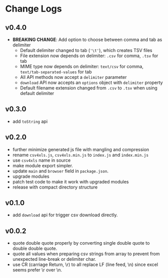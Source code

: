 # Change Logs

## v0.4.0

 - **BREAKING CHANGE**: Add option to choose between comma and tab as delimiter
   - Default delimiter changed to tab (`'\t'`), which creates TSV files
   - File extension now depends on delimiter: `.csv` for comma, `.tsv` for tab
   - MIME type now depends on delimiter: `text/csv` for comma, `text/tab-separated-values` for tab
   - All API methods now accept a `delimiter` parameter
   - `download` API now accepts an `options` object with `delimiter` property
   - Default filename extension changed from `.csv` to `.tsv` when using default delimiter

## v0.3.0

 - add `toString` api


## v0.2.0

 - further minimize generated js file with mangling and compression
 - rename `csv4xls.js`, `csv4xls.min.js` to `index.js` and `index.min.js`
 - use `csv4xls` name in source
 - make module export simpler.
 - update `main` and `browser` field in `package.json`.
 - upgrade modules
 - patch test code to make it work with upgraded modules
 - release with compact directory structure


## v0.1.0

 - add `download` api for trigger csv download directly.


## v0.0.2

 - quote double quote properly by converting single double quote to double double quote.
 - quote all values when preparing csv strings from array to prevent from unexpected line-break or delimiter char.
 - use CR (carriage Return, \\r) to all replace LF (line feed, \\n) since excel seems prefer \\r over \\n.

